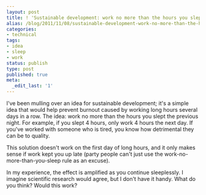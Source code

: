 ```yaml
---
layout: post
title: ! 'Sustainable development: work no more than the hours you slept'
alias: /blog/2011/11/08/sustainable-development-work-no-more-than-the-hours-you-slept/
categories:
- technical
tags:
- idea
- sleep
- work
status: publish
type: post
published: true
meta:
  _edit_last: '1'
---
```

I've been mulling over an idea for sustainable development; it's a simple idea that would help prevent burnout caused by working long hours several days in a row. The idea: work no more than the hours you slept the previous night. For example, if you slept 4 hours, only work 4 hours the next day. If you've worked with someone who is tired, you know how detrimental they can be to quality.

This solution doesn't work on the first day of long hours, and it only makes sense if work kept you up late (party people can't just use the work-no-more-than-you-sleep rule as an excuse).

In my experience, the effect is amplified as you continue sleeplessly. I imagine scientific research would agree, but I don't have it handy. What do you think? Would this work?
